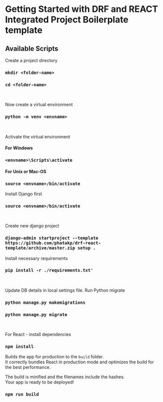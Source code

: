 # Getting Started with DRF and REACT Integrated Project Boilerplate template

## Available Scripts

Create a project directory

### `mkdir <folder-name>`

### `cd <folder-name>`

<br/>

Now create a virtual environment

### `python -m venv <envname>`

<br/>

Activate the virtual environment

#### For Windows

### `<envname>\Scripts\activate`

#### For Unix or Mac-OS

### `source <envname>/bin/activate`

Install Django first

### `source <envname>/bin/activate`

<br/>

Create new django project

### `django-admin startproject --template https://github.com/phatakp/drf-react-template/archive/master.zip setup .`

Install necessary requirements

### `pip install -r ./requirements.txt'`

<br/>

Update DB details in local settings file.
Run Python migrate

### `python manage.py makemigrations`

### `python manage.py migrate`

<br />

For React - install dependencies

### `npm install`

Builds the app for production to the `build` folder.\
It correctly bundles React in production mode and optimizes the build for the best performance.

The build is minified and the filenames include the hashes.\
Your app is ready to be deployed!

### `npm run build`
